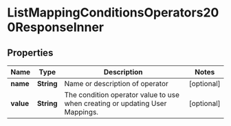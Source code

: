 

# ListMappingConditionsOperators200ResponseInner


## Properties

| Name | Type | Description | Notes |
|------------ | ------------- | ------------- | -------------|
|**name** | **String** | Name or description of operator |  [optional] |
|**value** | **String** | The condition operator value to use when creating or updating User Mappings. |  [optional] |



